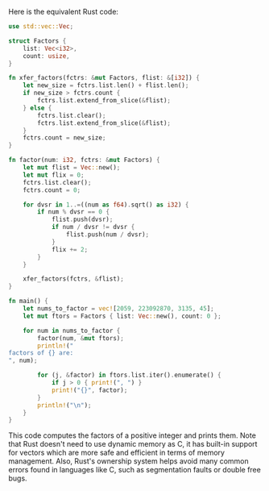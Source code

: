 Here is the equivalent Rust code:

```rust
use std::vec::Vec;

struct Factors {
    list: Vec<i32>,
    count: usize,
}

fn xfer_factors(fctrs: &mut Factors, flist: &[i32]) {
    let new_size = fctrs.list.len() + flist.len();
    if new_size > fctrs.count {
        fctrs.list.extend_from_slice(&flist);
    } else {
        fctrs.list.clear();
        fctrs.list.extend_from_slice(&flist);
    }
    fctrs.count = new_size;
}

fn factor(num: i32, fctrs: &mut Factors) {
    let mut flist = Vec::new();
    let mut flix = 0;
    fctrs.list.clear();
    fctrs.count = 0;

    for dvsr in 1..=((num as f64).sqrt() as i32) {
        if num % dvsr == 0 {
            flist.push(dvsr);
            if num / dvsr != dvsr {
                flist.push(num / dvsr);
            }
            flix += 2;
        }
    }

    xfer_factors(fctrs, &flist);
}

fn main() {
    let nums_to_factor = vec![2059, 223092870, 3135, 45];
    let mut ftors = Factors { list: Vec::new(), count: 0 };

    for num in nums_to_factor {
        factor(num, &mut ftors);
        println!("
factors of {} are:
", num);

        for (j, &factor) in ftors.list.iter().enumerate() {
            if j > 0 { print!(", ") }
            print!("{}", factor);
        }
        println!("\n");
    }
}
```

This code computes the factors of a positive integer and prints them. Note that Rust doesn't need to use dynamic memory as C, it has built-in support for vectors which are more safe and efficient in terms of memory management. Also, Rust's ownership system helps avoid many common errors found in languages like C, such as segmentation faults or double free bugs.

